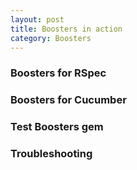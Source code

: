 ```yaml
---
layout: post
title: Boosters in action
category: Boosters
---
```


### Boosters for RSpec

### Boosters for Cucumber

### Test Boosters gem

### Troubleshooting
